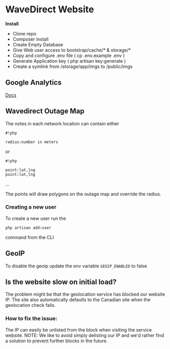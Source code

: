 # WaveDirect Website
**Install**

* Clone repo
* Composer install
* Create Empty Database
* Give Web user access to bootstrap/cache/* & storage/*
* Copy and configure .env file ( cp .env.example .env )
* Generate Application key ( php artisan key:generate )
* Create a symlink from /storage/app/imgs to /public/imgs

## Google Analytics 
[Docs](https://github.com/ipunkt/laravel-analytics)

## Wavedirect Outage Map
The notes in each network location can contain either 


```
#!php

radius:number in meters
```


or 


```
#!php

point:lat,lng
point:lat,lng
```

...

The points will draw polygons on the outage map and override the radius.

### Creating a new user
To create a new user run the 
```
php artisan add:user
```
command from the CLI

## GeoIP

To disable the geoip update the env variable `GEOIP_ENABLED` to false


## Is the website slow on initial load?
The problem might be that the geolocation service has blocked our website IP. The site also automatically defaults to the Canadian site when the geolocation check fails.</code>
### How to fix the issue:
The IP can easily be unlisted from the block when visiting the service website.
NOTE: We like to avoid simply delisting our IP and we'd rather find a solution to prevent further blocks in the future.
